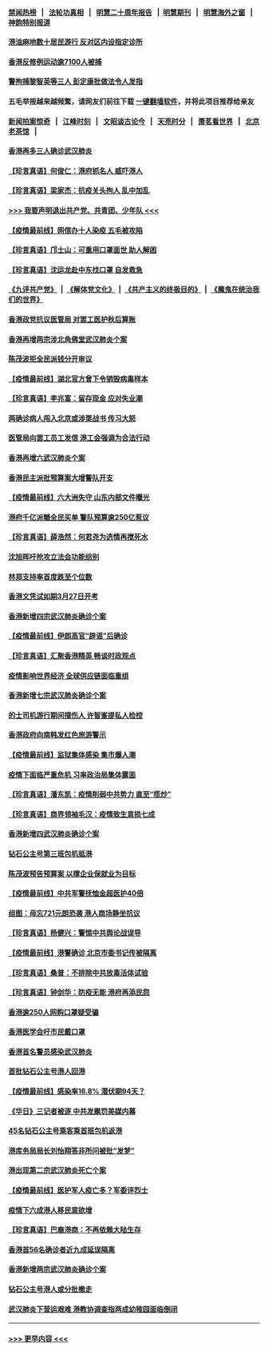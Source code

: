 #### [禁闻热榜](热点新闻.md?=0)  &nbsp;&nbsp;|&nbsp;&nbsp; [法轮功真相](https://github.com/gfw-breaker/truth/blob/master/README.md?=0) &nbsp;&nbsp;|&nbsp;&nbsp; [明慧二十周年报告](https://github.com/gfw-breaker/mh-reports/blob/master/README.md?=0) &nbsp;&nbsp;|&nbsp;&nbsp;[明慧期刊](https://github.com/gfw-breaker/mh-qikan) &nbsp;&nbsp;|&nbsp;&nbsp; [明慧海外之窗](https://github.com/gfw-breaker/mh-news/blob/master/README.md?=0) &nbsp;&nbsp;|&nbsp;&nbsp; [神韵特别报道](https://github.com/gfw-breaker/mh-news/blob/master/shenyun.md?=0)
#### [港油麻地数十居民游行 反对区内设指定诊所](../pages/nsc415/n11907900.md?t=03021002) 
#### [香港反修例运动逾7100人被捕](../pages/nsc415/n11907922.md?t=03021002) 
#### [警拘捕黎智英等三人 彭定康批做法令人发指](../pages/nsc415/n11907905.md?t=03021002) 
#### 五毛举报越来越频繁，请网友们前往下载 [一键翻墙软件](https://github.com/gfw-breaker/ssr-accounts)，并将此项目推荐给亲友
#### [新闻拍案惊奇](https://github.com/gfw-breaker/banned-news/blob/master/pages/link4.md) &nbsp;&nbsp;|&nbsp;&nbsp; [江峰时刻](https://github.com/gfw-breaker/banned-news/blob/master/pages/link4.md) &nbsp;&nbsp;|&nbsp;&nbsp; [文昭谈古论今](https://github.com/gfw-breaker/banned-news/blob/master/pages/link4.md) &nbsp;&nbsp;|&nbsp;&nbsp; [天亮时分](https://github.com/gfw-breaker/banned-news/blob/master/pages/link4.md) &nbsp;&nbsp;|&nbsp;&nbsp; [萧茗看世界](https://github.com/gfw-breaker/banned-news/blob/master/pages/link4.md) &nbsp;&nbsp;|&nbsp;&nbsp; [北京老茶馆](https://github.com/gfw-breaker/banned-news/blob/master/pages/link4.md) &nbsp;&nbsp;|&nbsp;&nbsp; 
#### [香港再多三人确诊武汉肺炎](../pages/nsc415/n11907846.md?t=03021002) 
#### [【珍言真语】何俊仁：港府抓名人 威吓港人](../pages/nsc415/n11907561.md?t=03021002) 
#### [【珍言真语】梁家杰：抗疫关头拘人 乱中加乱](../pages/nsc415/n11907444.md?t=03021002) 
#### [>>> 我要声明退出共产党、共青团、少年队 <<<](https://github.com/begood0513/goodnews/blob/master/quit/letter.md) 
#### [【疫情最前线】网信办十人染疫 五毛被攻陷](../pages/nsc415/n11903757.md?t=03021002) 
#### [【珍言真语】邝士山：可重用口罩面世 助人解困](../pages/nsc415/n11903875.md?t=03021002) 
#### [【珍言真语】沈运龙赴中东找口罩 自发救急](../pages/nsc415/n11903291.md?t=03021002) 
#### [《九评共产党》](https://github.com/begood0513/9ping.md/blob/master/README.md) &nbsp;|&nbsp; [《解体党文化》](../../../../jtdwh.md/blob/master/README.md)  &nbsp;|&nbsp; [《共产主义的终极目的》](../../../../gczydzjmd.md/blob/master/README.md) &nbsp;|&nbsp; [《魔鬼在统治我们的世界》](../../../../mgztzwmdsj.md/blob/master/README.md) 
#### [香港政党抗议医管局 对罢工医护秋后算账](../pages/nsc415/n11901746.md?t=03021002) 
#### [香港再增两宗涉北角佛堂武汉肺炎个案](../pages/nsc415/n11901737.md?t=03021002) 
#### [陈茂波拒全民派钱分开审议](../pages/nsc415/n11901672.md?t=03021002) 
#### [【疫情最前线】湖北官方曾下令销毁病毒样本](../pages/nsc415/n11901518.md?t=03021002) 
#### [【珍言真语】李兆富：留存现金 应对失业潮](../pages/nsc415/n11901448.md?t=03021002) 
#### [两确诊病人闯入北京或涉栗战书 传习大怒](../pages/nsc415/n11901180.md?t=03021002) 
#### [医管局向罢工员工发信 港工会强调为合法行动](../pages/nsc415/n11898870.md?t=03021002) 
#### [香港再增六武汉肺炎个案](../pages/nsc415/n11898843.md?t=03021002) 
#### [香港民主派批预算案大增警队开支](../pages/nsc415/n11898813.md?t=03021002) 
#### [【疫情最前线】六大洲失守 山东内部文件曝光](../pages/nsc415/n11898455.md?t=03021002) 
#### [港府千亿派糖全民买单 警队预算逾250亿惹议](../pages/nsc415/n11898608.md?t=03021002) 
#### [【珍言真语】薛浩然：何君尧为选情再搅死水](../pages/nsc415/n11898269.md?t=03021002) 
#### [沈旭晖吁抢攻立法会功能组别](../pages/nsc415/n11896084.md?t=03021002) 
#### [林郑支持率首度跌至个位数](../pages/nsc415/n11896058.md?t=03021002) 
#### [香港文凭试如期3月27日开考](../pages/nsc415/n11896055.md?t=03021002) 
#### [香港新增四宗武汉肺炎确诊个案](../pages/nsc415/n11896040.md?t=03021002) 
#### [【疫情最前线】伊朗高官“辟谣”后确诊](../pages/nsc415/n11895902.md?t=03021002) 
#### [【珍言真语】汇聚香港精英 畅谈时政观点](../pages/nsc415/n11895733.md?t=03021002) 
#### [疫情影响世界经济 全球供应链面临重组](../pages/nsc415/n11895634.md?t=03021002) 
#### [香港新增七宗武汉肺炎确诊个案](../pages/nsc415/n11893498.md?t=03021002) 
#### [的士司机游行期间撞伤人 许智峯提私人检控](../pages/nsc415/n11893483.md?t=03021002) 
#### [香港政府向南韩发红色旅游警示](../pages/nsc415/n11893398.md?t=03021002) 
#### [【疫情最前线】监狱集体感染 集市爆人潮](../pages/nsc415/n11893181.md?t=03021002) 
#### [疫情下面临严重危机  习率政治局集体露面](../pages/nsc415/n11893305.md?t=03021002) 
#### [【珍言真语】潘东凯：疫情削弱中共势力 直至“揽炒”](../pages/nsc415/n11892866.md?t=03021002) 
#### [【珍言真语】商界领袖毛汉：疫情致生意损七成](../pages/nsc415/n11890348.md?t=03021002) 
#### [香港新增四武汉肺炎确诊个案](../pages/nsc415/n11890610.md?t=03021002) 
#### [钻石公主号第三班包机抵港](../pages/nsc415/n11890645.md?t=03021002) 
#### [陈茂波预告预算案 以撑企业保就业为目标](../pages/nsc415/n11890574.md?t=03021002) 
#### [【疫情最前线】中共军警抚恤金超医护40倍](../pages/nsc415/n11890458.md?t=03021002) 
#### [组图：毋忘721元朗恐袭 港人商场静坐抗议](../pages/nsc415/n11876882.md?t=03021002) 
#### [【珍言真语】杨健兴：警惕中共舆论战误导](../pages/nsc415/n11888131.md?t=03021002) 
#### [【疫情最前线】港警确诊 北京市委书记传被隔离](../pages/nsc415/n11886872.md?t=03021002) 
#### [【珍言真语】桑普：不排除中共放毒活体试验](../pages/nsc415/n11886832.md?t=03021002) 
#### [【珍言真语】钟剑华：防疫无能 港府再添民怨](../pages/nsc415/n11884504.md?t=03021002) 
#### [香港逾250人网购口罩疑受骗](../pages/nsc415/n11884388.md?t=03021002) 
#### [香港医学会吁市民戴口罩](../pages/nsc415/n11884367.md?t=03021002) 
#### [香港首名警员感染武汉肺炎](../pages/nsc415/n11884357.md?t=03021002) 
#### [首批钻石公主号港人回港](../pages/nsc415/n11884333.md?t=03021002) 
#### [【疫情最前线】感染率16.8% 潜伏期94天？](../pages/nsc415/n11884256.md?t=03021002) 
#### [《华日》三记者被逐 中共发飙罚美媒内幕](../pages/nsc415/n11884184.md?t=03021002) 
#### [45名钻石公主号乘客乘首班包机返港](../pages/nsc415/n11881770.md?t=03021002) 
#### [港库务局局长刘怡翔答非所问被批“发梦”](../pages/nsc415/n11881752.md?t=03021002) 
#### [港出现第二宗武汉肺炎死亡个案](../pages/nsc415/n11881736.md?t=03021002) 
#### [【疫情最前线】医护军人疫亡多？军委评烈士](../pages/nsc415/n11881655.md?t=03021002) 
#### [疫情下六成港人移民意欲增](../pages/nsc415/n11881699.md?t=03021002) 
#### [【珍言真语】巴裔港商：不再依赖大陆生存](../pages/nsc415/n11881126.md?t=03021002) 
#### [香港首56名确诊者近九成延误隔离](../pages/nsc415/n11879079.md?t=03021002) 
#### [香港新增两宗武汉肺炎确诊个案](../pages/nsc415/n11879064.md?t=03021002) 
#### [钻石公主号港人或分批撤走](../pages/nsc415/n11879029.md?t=03021002) 
#### [武汉肺炎下营运艰难 港教协调查指两成幼稚园面临倒闭](../pages/nsc415/n11878989.md?t=03021002) 

----
#### [ >>> 更早内容 <<< ](../indexes/nsc415-earlier.md)

